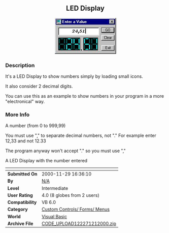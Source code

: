 ﻿<div align="center">

## LED Display

<img src="PIC2000121733222979.jpg">
</div>

### Description

It's a LED Display to show numbers simply by loading small icons.

It also consider 2 decimal digits.

You can use this as an example to show numbers in your program in a more "electronical" way.
 
### More Info
 
A number (from 0 to 999,99)

You must use "," to separate decimal numbers, not "." For example enter 12,33 and not 12.33

The program anyway won't accept "." so you must use ","

A LED Display with the number entered


<span>             |<span>
---                |---
**Submitted On**   |2000-11-29 16:36:10
**By**             |[N/A](https://github.com/Planet-Source-Code/PSCIndex/blob/master/ByAuthor/empty.md)
**Level**          |Intermediate
**User Rating**    |4.0 (8 globes from 2 users)
**Compatibility**  |VB 6\.0
**Category**       |[Custom Controls/ Forms/  Menus](https://github.com/Planet-Source-Code/PSCIndex/blob/master/ByCategory/custom-controls-forms-menus__1-4.md)
**World**          |[Visual Basic](https://github.com/Planet-Source-Code/PSCIndex/blob/master/ByWorld/visual-basic.md)
**Archive File**   |[CODE\_UPLOAD122271212000\.zip](https://github.com/Planet-Source-Code/led-display__1-13238/archive/master.zip)








